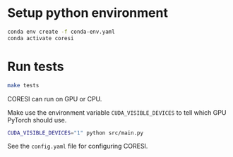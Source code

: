 # Setup python environment

```bash
conda env create -f conda-env.yaml
conda activate coresi
```

# Run tests

```bash
make tests
```

CORESI can run on GPU or CPU.

Make use the environment variable `CUDA_VISIBLE_DEVICES` to tell which GPU
PyTorch should use.

```bash
CUDA_VISIBLE_DEVICES="1" python src/main.py
```

See the `config.yaml` file for configuring CORESI.

